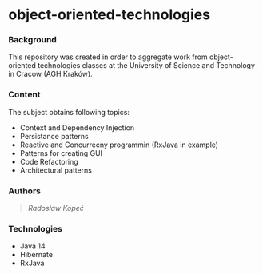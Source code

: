 # object-oriented-technologies
### Background
This repository was created in order to aggregate work from object-oriented technologies classes at the University of Science and Technology in Cracow (AGH Kraków).
### Content
The subject obtains following topics:
* Context and Dependency Injection
* Persistance patterns
* Reactive and Concurrecny programmin (RxJava in example)
* Patterns for creating GUI
* Code Refactoring
* Architectural patterns

### Authors
> *Radosław Kopeć*

### Technologies
- Java 14
- Hibernate
- RxJava
